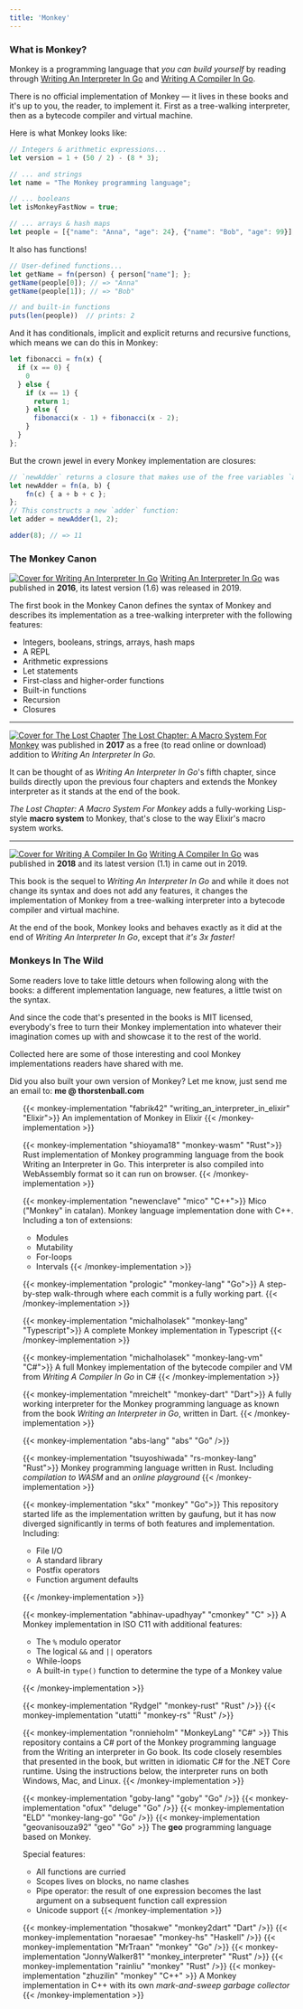 ```yaml
---
title: 'Monkey'
---
```


### What is Monkey?

Monkey is a programming language that *you can build yourself* by reading
through <a href="https://interpreterbook.com">Writing An Interpreter In Go</a>
and <a href="https://compilerbook.com">Writing A Compiler In Go</a>.

There is no official implementation of Monkey — it lives in these books and it's
up to you, the reader, to implement it. First as a tree-walking interpreter,
then as a bytecode compiler and virtual machine.

Here is what Monkey looks like:

```javascript
// Integers & arithmetic expressions...
let version = 1 + (50 / 2) - (8 * 3);

// ... and strings
let name = "The Monkey programming language";

// ... booleans
let isMonkeyFastNow = true;

// ... arrays & hash maps
let people = [{"name": "Anna", "age": 24}, {"name": "Bob", "age": 99}];
```

It also has functions!

```javascript
// User-defined functions...
let getName = fn(person) { person["name"]; };
getName(people[0]); // => "Anna"
getName(people[1]); // => "Bob"

// and built-in functions
puts(len(people))  // prints: 2
```

And it has conditionals, implicit and explicit returns and recursive functions,
which means we can do this in Monkey:

```javascript
let fibonacci = fn(x) {
  if (x == 0) {
    0
  } else {
    if (x == 1) {
      return 1;
    } else {
      fibonacci(x - 1) + fibonacci(x - 2);
    }
  }
};
```

But the crown jewel in every Monkey implementation are closures:

```javascript
// `newAdder` returns a closure that makes use of the free variables `a` and `b`:
let newAdder = fn(a, b) {
    fn(c) { a + b + c };
};
// This constructs a new `adder` function:
let adder = newAdder(1, 2);

adder(8); // => 11
```

### The Monkey Canon

<div class="book-section clearfix">
  <p>
    <a href="https://interpreterbook.com"><img src="/images/waiig_cover.png" class="cover border float-right mb-2 ml-4" alt="Cover for Writing An Interpreter In Go"></a>
    <a href="https://interpreterbook.com">Writing An Interpreter In Go</a> was published in <b>2016</b>, its latest version (1.6) was released in 2019.
  </p>
  <p>
    The first book in the Monkey Canon defines the syntax of Monkey and
    describes its implementation as a tree-walking interpreter with the
    following features:
  </p>
  <ul>
    <li>Integers, booleans, strings, arrays, hash maps</li>
    <li>A REPL</li>
    <li>Arithmetic expressions</li>
    <li>Let statements</li>
    <li>First-class and higher-order functions</li>
    <li>Built-in functions</li>
    <li>Recursion</li>
    <li>Closures</li>
  </ul>
</div>

<hr class="invisible" />

<div class="book-section clearfix">
  <p>
    <a href="https://interpreterbook.com/lost"><img src="/images/lost_chapter_cover.png" class="cover border mb-2 ml-4 float-right" alt="Cover for The Lost Chapter"></a>
    <a href="https://interpreterbook.com/lost">The Lost Chapter: A Macro System For Monkey</a> was published in <b>2017</b> as a free (to read online or download) addition to <i>Writing An Interpreter In Go</i>.
  <p/>

  <p>It can be thought of as <i>Writing An Interpreter In Go</i>'s fifth chapter,
  since builds directly upon the previous four chapters and extends the Monkey interpreter
  as it stands at the end of the book.</p>

  <p><i>The Lost Chapter: A Macro System For Monkey</i> adds a fully-working Lisp-style <b>macro system</b> to Monkey, that's close to the way Elixir's macro system works.</p>
</div>

<hr class="invisible" />

<div class="book-section clearfix">
  <p>
    <a href="https://compilerbook.com"><img src="/images/wacig_cover.png" class="cover border mb-2 ml-4 float-right" alt="Cover for Writing A Compiler In Go"></a>
    <a href="https://compilerbook.com">Writing A Compiler In Go</a> was published in <b>2018</b> and its latest version (1.1) in came out in 2019.
  <p/>

  <p>
  This book is the sequel to <i>Writing An Interpreter In Go</i> and while it
  does not change its syntax and does not add any features, it changes the
  implementation of Monkey from a tree-walking interpreter into a bytecode
  compiler and virtual machine.
  </p>

  <p>
    At the end of the book, Monkey looks and behaves exactly as it did at the end
    of <i>Writing An Interpreter In Go</i>, except that <i>it's 3x faster!</i>
  </p>
</div>

### Monkeys In The Wild

Some readers love to take little detours when following along with the books: a
different implementation language, new features, a little twist on the syntax.

And since the code that's presented in the books is MIT licensed, everybody's
free to turn their Monkey implementation into whatever their imagination comes
up with and showcase it to the rest of the world.

Collected here are some of those interesting and cool Monkey implementations
readers have shared with me.

Did you also built your own version of Monkey? Let me know, just send me an email to: **me&nbsp;@&nbsp;thorstenball.com**

<ul class="list-unstyled pl-2 mt-5 mb-3">

{{< monkey-implementation "fabrik42" "writing_an_interpreter_in_elixir" "Elixir">}}
An implementation of Monkey in Elixir
{{< /monkey-implementation >}}

{{< monkey-implementation "shioyama18" "monkey-wasm" "Rust">}}
Rust implementation of Monkey programming language from the book Writing an Interpreter in Go. This interpreter is also compiled into WebAssembly format so it can run on browser.
{{< /monkey-implementation >}}

{{< monkey-implementation "newenclave" "mico" "C++">}}
Mico ("Monkey" in catalan). Monkey language implementation done with C++. Including a ton of extensions:

* Modules
* Mutability
* For-loops
* Intervals
{{< /monkey-implementation >}}

{{< monkey-implementation "prologic" "monkey-lang" "Go">}}
A step-by-step walk-through where each commit is a fully working part.
{{< /monkey-implementation >}}

{{< monkey-implementation "michalholasek" "monkey-lang" "Typescript">}}
A complete Monkey implementation in Typescript
{{< /monkey-implementation >}}

{{< monkey-implementation "michalholasek" "monkey-lang-vm" "C#">}}
A full Monkey implementation of the bytecode compiler and VM from _Writing A Compiler In Go_ in C#
{{< /monkey-implementation >}}

{{< monkey-implementation "mreichelt" "monkey-dart" "Dart">}}
A fully working interpreter for the Monkey programming language as known from the book _Writing an Interpreter in Go_, written in Dart.
{{< /monkey-implementation >}}

{{< monkey-implementation "abs-lang" "abs" "Go" />}}

{{< monkey-implementation "tsuyoshiwada" "rs-monkey-lang" "Rust">}}
Monkey programming language written in Rust. Including *compilation to WASM* and an *online playground*
{{< /monkey-implementation >}}

{{< monkey-implementation "skx" "monkey" "Go">}}
This repository started life as the implementation written by gaufung, but it has now diverged significantly in terms of both features and implementation. Including:

* File I/O
* A standard library
* Postfix operators
* Function argument defaults

{{< /monkey-implementation >}}

{{< monkey-implementation "abhinav-upadhyay" "cmonkey" "C" >}}
A Monkey implementation in ISO C11 with additional features:

- The `%` modulo operator
- The logical `&&` and `||` operators
- While-loops
- A built-in `type()` function to determine the type of a Monkey value

{{< /monkey-implementation >}}

{{< monkey-implementation "Rydgel" "monkey-rust" "Rust" />}}
{{< monkey-implementation "utatti" "monkey-rs" "Rust" />}}

{{< monkey-implementation "ronnieholm" "MonkeyLang" "C#" >}}
This repository contains a C# port of the Monkey programming language from the Writing an interpreter in Go book. Its code closely resembles that presented in the book, but written in idiomatic C# for the .NET Core runtime. Using the instructions below, the interpreter runs on both Windows, Mac, and Linux.
{{< /monkey-implementation >}}

{{< monkey-implementation "goby-lang" "goby" "Go" />}}
{{< monkey-implementation "ofux" "deluge" "Go" />}}
{{< monkey-implementation "ELD" "monkey-lang-go" "Go" />}}
{{< monkey-implementation "geovanisouza92" "geo" "Go" >}}
The **geo** programming language based on Monkey.

Special features:

* All functions are curried
* Scopes lives on blocks, no name clashes
* Pipe operator: the result of one expression becomes the last argument on a subsequent function call expression
* Unicode support
{{< /monkey-implementation >}}

{{< monkey-implementation "thosakwe" "monkey2dart" "Dart" />}}
{{< monkey-implementation "noraesae" "monkey-hs" "Haskell" />}}
{{< monkey-implementation "MrTraan" "monkey" "Go" />}}
{{< monkey-implementation "JonnyWalker81" "monkey_interpreter" "Rust" />}}
{{< monkey-implementation "rainliu" "monkey" "Rust" />}}
{{< monkey-implementation "zhuzilin" "monkey" "C++" >}}
A Monkey implementation in C++ with its own *mark-and-sweep garbage collector*
{{< /monkey-implementation >}}

</ul>

